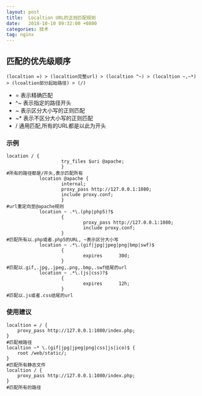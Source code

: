 ```yaml
---
layout: post
title:  Localtion URL的正则匹配规则
date:   2018-10-10 09:32:00 +0800
categories: 技术
tag: nginx
---
```



匹配的优先级顺序
---
`(localtion =) > (localtion完整url) > (localtion ^~) > (localtion ~,~*) > (lcoaltion部分起始路径) > (/)`

- = 表示精确匹配
- ^~ 表示指定的路径开头
- ~ 表示区分大小写的正则匹配
- ~* 表示不区分大小写的正则匹配
- / 通用匹配,所有的URL都是以此为开头

### 示例

	location / {
                        try_files $uri @apache;
                        }
	#所有的路径都是/开头,表示匹配所有
                location @apache {
                        internal;
                        proxy_pass http://127.0.0.1:1080;
                        include proxy.conf;
                        }
	#url重定向至@apache规则
                location ~ .*\.(php|php5)?$
                        {
                                proxy_pass http://127.0.0.1:1080;
                                include proxy.conf;
                        }
	#匹配所有以.php或者.php5的URL, ~表示区分大小写
                location ~ .*\.(gif|jpg|jpeg|png|bmp|swf)$
                        {
                                expires      30d;
                        }
	#匹配以.gif,.jpg,.jpeg,.png,.bmp,.swf结尾的url
                location ~ .*\.(js|css)?$
                        {
                                expires      12h;
                        }
	#匹配以.js或者.css结尾的url

### 使用建议

	localtion = / {
    	proxy_pass http://127.0.0.1:1080/index.php;
	}
	#匹配根路径
	localtion ~* \.(gif|jpg|jpeg|png|css|js|ico)$ {
    	root /web/static/;
	}
	#匹配所有静态文件
	localtion / {
    	proxy_pass http://127.0.0.1:1080/index.php;
	}
	#匹配所有的路径